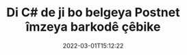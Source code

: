 ---
############################# Static ############################
layout: "auto-gen-signature"
date: 2022-03-01T15:12:22
draft: false
operation: Sign
signaturetype: Barcode
codetype: Postnet
fileformat: Xltx
productName: .NET
lang: ku
productCode: net
otherformats: pdf doc docx docm dot dotm dotx odt ott rtf xls xlsx xlsm xlsb csv ods ots xltx xltm ppt pptx pps ppsx odp otp potx potm pptm ppsm png jpg bmp gif tiff svg webp wmf
breadcrumb: Put  Barcode signature on Xltx for C#

############################# Head ############################
head_title: "eSign Xltx belgeya bi Postnet Barcode di C#"
head_description: "Îmzeya barkodê ya Postnet biafirîne û bi çend rêzikên kodê bi .NET li ser belgeya Xltx biafirîne. Ji bo îmzekirina cûrbecûr formatên pelan API-ya Îmzekirina Belgeya GroupDocs bikar bînin."

############################# Header ############################
title: "Di C# de ji bo belgeya Postnet îmzeya barkodê çêbike"
description: "Belgeyên karsaziya xwe yên {{Pelformat}} bi Postnet Barkodê îmze bikin. Bi çend rêzikên kodê re zû û bi hêsanî îmzeya Barkodê biafirînin da ku vebijarkên îmzekirinê saz bikin."
bg_image: "https://cms.admin.containerize.com/templates/aspose/App_Themes/V3/images/bg/header1.png"
bg_overlay: false
button:
    enable: true

############################# SubMenu ############################
submenu:
    enable: true

    left:
        img_alt: "GroupDocs.Signature for .NET"
        image: "https://cms.admin.containerize.com/templates/groupdocs/images/product-logos/90x90-noborder/groupdocs-signature-net.png"
        product: "GroupDocs.Signature"
        platform: ".NET"



############################# About ############################
about:
    enable: true
    title: "Derbarê GroupDocs.Signature for .NET API-ya îmzeyên barkodê."
    content: |
        [GroupDocs.Signature for .NET](https://products.groupdocs.com/signature/net/) APIyek bilez û hêsan e ku ji bo birêvebirina e-îmzakirina belgeyên dîjîtal bi karanîna cûreyên barkodê yên wekî UPCA, UPCE, EAN13, EAN14, Code39, Code39Extended, Code128, Codabar, Postnet, ISBN. , ITF14 û gelekên din. Xerîdar dikarin bi hêsanî Barkodên ku nivîsa pêwîst peyda dikin biafirînin û wan bixin ser PDF, Belgeyên Microsoft Office Words, pirtûkên xebatê yên Microsoft Office Excel, pêşandanên MS PowerPoint, pelên Adobe Photoshop û formên cûda yên wêneyê. Barkodên ku di belgeyan de têne danîn dikarin bêne nûve kirin, lêgerîn, verastkirin, jêbirin an pêşdîtin. Digel vê yekê, xwerûkirina barkodê tê piştgirî kirin.
    

############################# Steps ############################
steps:
    enable: true
    title_left: "Gavên îmzekirina Xltx bi Barcode di C# de"
    content_left: |
        [GroupDocs.Signature for .NET](https://products.groupdocs.com/signature/net/) îmzakirina belgeyên Xltx bi îmzeyên Barcode zû û bi hêsanî peyda dike.
        
        * Nimûneyek ji çîna îmzayê biafirîne ku pelê {{Pelformat}} pêşkêş dike ku divê wekî rêyek an herikîna bîranînê were îmzekirin
        * Dersa SignOptions destnîşan bikin û hemî daneyên daxwazkirî bicîh bikin.
        * Rêbaza Signature.Sign() vexwend ku derana pelê {{Pelformat}} an jî herikîna bîrê derbas dike

    title_right: " Pêdiviyên Sîstemê"
    content_right: |
        GroupDocs.Signature for .NET li ser hemî platform û pergalên xebitandinê yên sereke têne piştgirî kirin. Berî ku hûn koda jêrîn bicîh bikin, ji kerema xwe pê ewle bibin ku we şertên jêrîn li ser pergala we hatine saz kirin.

        * Pergalên xebitandinê: Microsoft Windows, Linux, MacOS
        * Jîngehên pêşkeftinê: Microsoft Visual Studio, Xamarin, MonoDevelop
        * Frameworks: .NET Framework, .NET Standard, .NET Core, Mono
        * Nûtirîn GroupDocs.Signature for .NET ji [Nuget](https://www.nuget.org/packages/groupdocs.signature) bistînin
         
    code: |
        ```csharp    
        
        // Set up input Xltx file
        string filePath = "input.xltx";
        // Set up output file
        string outputFilePath = "output.xltx";

        // Instantiate Signature for input file
        using (var signature = new GroupDocs.Signature.Signature(filePath))
        {
                // create barcode option with predefined barcode text
                var options = new BarcodeSignOptions("BC12345678")
                {
                    // setup Barcode encoding type
                    EncodeType = BarcodeTypes.Postnet,

                    // set signature position
                    Left = 50,
                    Top = 50,
                    Width = 200,
                    Height = 50                                        
                };
                
                // sign Xltx document
                SignResult result = signature.Sign(outputFilePath, options);
        }

        ```

############################# Demos ############################
demos:
    enable: true
    title: "Îmzekirina belgeyên {{Pelformat}} bi Barcode Demoya Zindî"
    content: |
       Naha bi serdana malpera [GroupDocs.Signature App](https://products.groupdocs.app/signature/family) pelê Xltx bi îmzeyên cihêreng îmze bikin. Demoya serhêl a belaş li benda we ye.

        
############################# About Formats ############################
about_formats:
    enable: true
    format:
        # format loop
        - icon: "fas fa-barcode"
          title: "About Postnet Barcode"
          content: |
            POSTNET (Teknîka kodkirina hejmarî ya posteyê) sembolek barkodê ye ku ji hêla Karûbarê Posta Dewletên Yekbûyî ve tê bikar anîn da ku di rêvekirina nameyê de arîkar bike.
          characterset: |
             Reqemên hejmarî (0-9).
          textcapacity: |
             Heta 11 tîpan.
          image: |
             iVBORw0KGgoAAAANSUhEUgAAACcAAAAjCAYAAAAXMhMjAAAAAXNSR0IArs4c6QAAAARnQU1BAACxjwv8YQUAAAAJcEhZcwAADsMAAA7DAcdvqGQAAACeSURBVFhH7c7BCkMxEELR/P9Pp1LoRrCXpi4Cbw5kIRKZtS82x52a407Ncae+HrfWer8Pyr+i/3NcQv/nuIT+z3EJ/X/Ocf9mlxuhsXZ2uREaa2eXG6Gxdna5ERprZ5cbobF2drkRGmtnlxuhsXZ2uREaa2eXG6Gxdna5ERprZ5cbobF2drkRGmtnlxuhsXZ2ubnAHHdqjjt18XF7vwDevzbHqsQWPwAAAABJRU5ErkJggg==

          link: ""

############################# More Formats ############################
more_formats:
    enable: true
    title: "Îmzeyên din ên piştgirî yên Barcode ji bo C#"
    content: |
        "Her weha hûn dikarin {{Pelformat}} bi celebên din ên îmzayê re îmze bikin. Ji kerema xwe lîsteya jêrîn bibînin."
    format: 
        
       
back_to_top:
    enable: true
---
